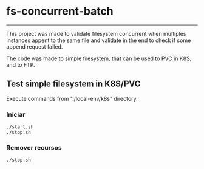 # fs-concurrent-batch

---------------------

This project was made to validate filesystem concurrent when multiples instances appent to the same file and validate in the end to check if some
append request failed.

The code was made to simple filesystem, that can be used to PVC in K8S, and to FTP.

## Test simple filesystem in K8S/PVC

Execute commands from "./local-env/k8s" directory.

### Iniciar

```shell
./start.sh
./stop.sh
```

### Remover recursos

```shell
./stop.sh
```

